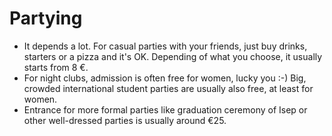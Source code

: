 # Partying

* It depends a lot. For casual parties with your friends, just buy drinks, starters or a pizza and it's OK. Depending of what you choose, it usually starts from 8 €.
* For night clubs, admission is often free for women, lucky you :-) Big, crowded international student parties are usually also free, at least for women.
* Entrance for more formal parties like graduation ceremony of Isep or other well-dressed parties is usually around €25.
